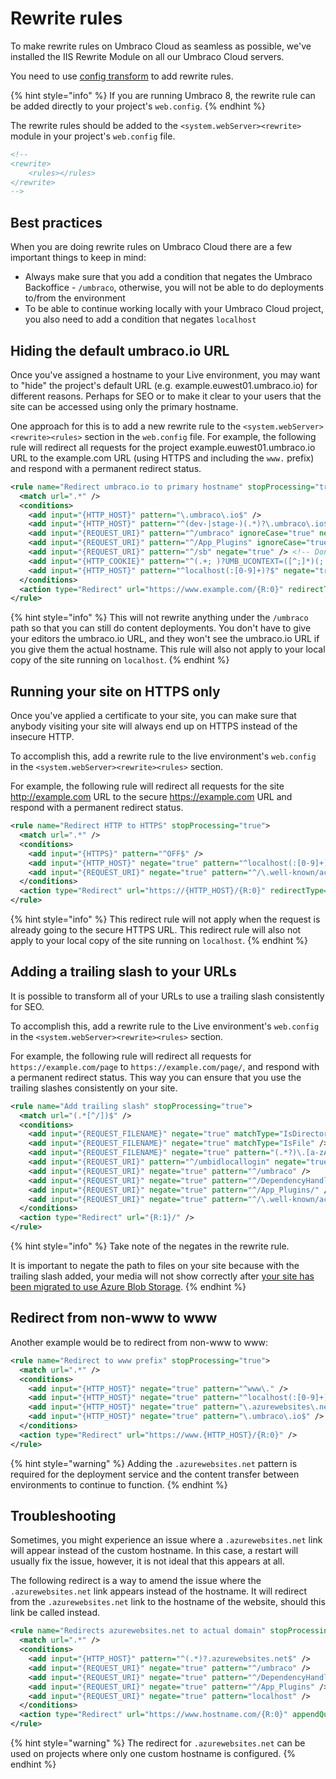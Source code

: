 # Rewrite rules

To make rewrite rules on Umbraco Cloud as seamless as possible, we've installed the IIS Rewrite Module on all our Umbraco Cloud servers.

You need to use [config transform](../../config-transforms.md) to add rewrite rules.

{% hint style="info" %}
If you are running Umbraco 8, the rewrite rule can be added directly to your project's `web.config`.
{% endhint %}

The rewrite rules should be added to the `<system.webServer><rewrite>` module in your project's `web.config` file.

```xml
<!--
<rewrite>
    <rules></rules>
</rewrite>
-->
```

## Best practices

When you are doing rewrite rules on Umbraco Cloud there are a few important things to keep in mind:

* Always make sure that you add a condition that negates the Umbraco Backoffice - `/umbraco`, otherwise, you will not be able to do deployments to/from the environment
* To be able to continue working locally with your Umbraco Cloud project, you also need to add a condition that negates `localhost`

## Hiding the default umbraco.io URL

Once you've assigned a hostname to your Live environment, you may want to "hide" the project's default URL (e.g. example.euwest01.umbraco.io) for different reasons. Perhaps for SEO or to make it clear to your users that the site can be accessed using only the primary hostname.

One approach for this is to add a new rewrite rule to the `<system.webServer><rewrite><rules>` section in the `web.config` file. For example, the following rule will redirect all requests for the project example.euwest01.umbraco.io URL to the example.com URL (using HTTPS and including the `www.` prefix) and respond with a permanent redirect status.

```xml
<rule name="Redirect umbraco.io to primary hostname" stopProcessing="true">
  <match url=".*" />
  <conditions>
    <add input="{HTTP_HOST}" pattern="\.umbraco\.io$" />
    <add input="{HTTP_HOST}" pattern="^(dev-|stage-)(.*)?\.umbraco\.io$" ignoreCase="true" negate="true" />
    <add input="{REQUEST_URI}" pattern="^/umbraco" ignoreCase="true" negate="true" />
    <add input="{REQUEST_URI}" pattern="^/App_Plugins" ignoreCase="true" negate="true" />
    <add input="{REQUEST_URI}" pattern="^/sb" negate="true" /> <!-- Don't redirect Smidge Bundle -->
    <add input="{HTTP_COOKIE}" pattern="^(.+; )?UMB_UCONTEXT=([^;]*)(;.+)?$" negate="true" /> <!-- Ensure preview can render -->
	<add input="{HTTP_HOST}" pattern="^localhost(:[0-9]+)?$" negate="true" />
  </conditions>
  <action type="Redirect" url="https://www.example.com/{R:0}" redirectType="Permanent" />
</rule>
```

{% hint style="info" %}
This will not rewrite anything under the `/umbraco` path so that you can still do content deployments. You don't have to give your editors the umbraco.io URL, and they won't see the umbraco.io URL if you give them the actual hostname. This rule will also not apply to your local copy of the site running on `localhost`.
{% endhint %}

## Running your site on HTTPS only

Once you've applied a certificate to your site, you can make sure that anybody visiting your site will always end up on HTTPS instead of the insecure HTTP.

To accomplish this, add a rewrite rule to the live environment's `web.config` in the `<system.webServer><rewrite><rules>` section.

For example, the following rule will redirect all requests for the site http://example.com URL to the secure https://example.com URL and respond with a permanent redirect status.

```xml
<rule name="Redirect HTTP to HTTPS" stopProcessing="true">
  <match url=".*" />
  <conditions>
    <add input="{HTTPS}" pattern="^OFF$" />
    <add input="{HTTP_HOST}" negate="true" pattern="^localhost(:[0-9]+)?$" />
    <add input="{REQUEST_URI}" negate="true" pattern="^/\.well-known/acme-challenge/" />
  </conditions>
  <action type="Redirect" url="https://{HTTP_HOST}/{R:0}" redirectType="Permanent" />
</rule>
```

{% hint style="info" %}
This redirect rule will not apply when the request is already going to the secure HTTPS URL. This redirect rule will also not apply to your local copy of the site running on `localhost`.
{% endhint %}

## Adding a trailing slash to your URLs

It is possible to transform all of your URLs to use a trailing slash consistently for SEO.

To accomplish this, add a rewrite rule to the Live environment's `web.config` in the `<system.webServer><rewrite><rules>` section.

For example, the following rule will redirect all requests for `https://example.com/page` to `https://example.com/page/`, and respond with a permanent redirect status. This way you can ensure that you use the trailing slashes consistently on your site.

```xml
<rule name="Add trailing slash" stopProcessing="true">
  <match url="(.*[^/])$" />
  <conditions>
    <add input="{REQUEST_FILENAME}" negate="true" matchType="IsDirectory" />
    <add input="{REQUEST_FILENAME}" negate="true" matchType="IsFile" />
    <add input="{REQUEST_FILENAME}" negate="true" pattern="(.*?)\.[a-zA-Z0-9]{1,4}$" />
    <add input="{REQUEST_URI}" pattern="^/umbidlocallogin" negate="true" />
    <add input="{REQUEST_URI}" negate="true" pattern="^/umbraco" />
    <add input="{REQUEST_URI}" negate="true" pattern="^/DependencyHandler.axd" />
    <add input="{REQUEST_URI}" negate="true" pattern="^/App_Plugins/" />
    <add input="{REQUEST_URI}" negate="true" pattern="^/\.well-known/acme-challenge/" />
  </conditions>
  <action type="Redirect" url="{R:1}/" />
</rule>
```

{% hint style="info" %}
Take note of the negates in the rewrite rule.

It is important to negate the path to files on your site because with the trailing slash added, your media will not show correctly after [your site has been migrated to use Azure Blob Storage](../../media.md).
{% endhint %}

## Redirect from non-www to www

Another example would be to redirect from non-www to www:

```xml
<rule name="Redirect to www prefix" stopProcessing="true">
  <match url=".*" />
  <conditions>
    <add input="{HTTP_HOST}" negate="true" pattern="^www\." />
    <add input="{HTTP_HOST}" negate="true" pattern="^localhost(:[0-9]+)?$" />
    <add input="{HTTP_HOST}" negate="true" pattern="\.azurewebsites\.net$" />
    <add input="{HTTP_HOST}" negate="true" pattern="\.umbraco\.io$" />
  </conditions>
  <action type="Redirect" url="https://www.{HTTP_HOST}/{R:0}" />
</rule>
```

{% hint style="warning" %}
Adding the `.azurewebsites.net` pattern is required for the deployment service and the content transfer between environments to continue to function.
{% endhint %}

## Troubleshooting

Sometimes, you might experience an issue where a `.azurewebsites.net` link will appear instead of the custom hostname. In this case, a restart will usually fix the issue, however, it is not ideal that this appears at all.

The following redirect is a way to amend the issue where the `.azurewebsites.net` link appears instead of the hostname. It will redirect from the `.azurewebsites.net` link to the hostname of the website, should this link be called instead.

```xml
<rule name="Redirects azurewebsites.net to actual domain" stopProcessing="true">
  <match url=".*" />
  <conditions>
    <add input="{HTTP_HOST}" pattern="^(.*)?.azurewebsites.net$" />
    <add input="{REQUEST_URI}" negate="true" pattern="^/umbraco" />
    <add input="{REQUEST_URI}" negate="true" pattern="^/DependencyHandler.axd" />
    <add input="{REQUEST_URI}" negate="true" pattern="^/App_Plugins" />
    <add input="{REQUEST_URI}" negate="true" pattern="localhost" />
  </conditions>
  <action type="Redirect" url="https://www.hostname.com/{R:0}" appendQueryString="true" redirectType="Permanent" />
</rule>
```
{% hint style="warning" %}
The redirect for `.azurewebsites.net` can be used on projects where only one custom hostname is configured.
{% endhint %}
